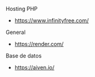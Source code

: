 Hosting PHP
- https://www.infinityfree.com/

General
- https://render.com/

Base de datos
- https://aiven.io/